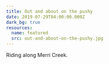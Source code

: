 ```yaml
---
title: Out and about on the pushy
date: 2019-07-29T04:00:00.000Z
dark_bg: true
resources:
  name: featured
  src: out-and-about-on-the-pushy.jpg
---
```

Riding along Merri Creek.